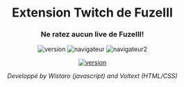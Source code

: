 <h1 align="center">Extension Twitch de FuzeIII</h1>
<h3 align="center">Ne ratez aucun live de FuzeIII!</h3>
<p align="center"><img src="https://img.shields.io/github/manifest-json/v/Wistaro/Extension-Twitch-FuzeIII" alt="version"> <img src="https://img.shields.io/badge/Compatible%20-Google%20Chrome%20v86.X-blue" alt="navigateur"> <img src="https://img.shields.io/badge/Compatible%20-Firefox%20v82.X-orange" alt="navigateur2"></p>

<p align="center"><a href="https://github.com/Wistaro/Extension-Twitch-FuzeIII/releases/latest"><img src="https://img.shields.io/badge/T%C3%A9l%C3%A9charger-Derni%C3%A8re%20version-brightgreen?style=for-the-badge" alt="version"></a> </p>

<p align="center" style="font-style: italic;">Developpé  by Wistaro (javascript) and Voltext (HTML/CSS)</p>


